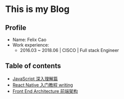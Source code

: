 # This is my Blog

## Profile
- Name: Felix Cao
- Work experience:
    - 2016.03 ~ 2018.06 | CISCO | Full stack Engineer

## Table of contents

- [JavaScript 深入理解篇](https://github.com/felix-cao/Blog/blob/master/JavaScript.md)
- [React Native 入门教程 writing](https://github.com/felix-cao/Blog/blob/master/react-native-tutorial.md)
- [Front End Architecture 前端架构](https://github.com/felix-cao/Blog/blob/master/architecture-front-end.md)
